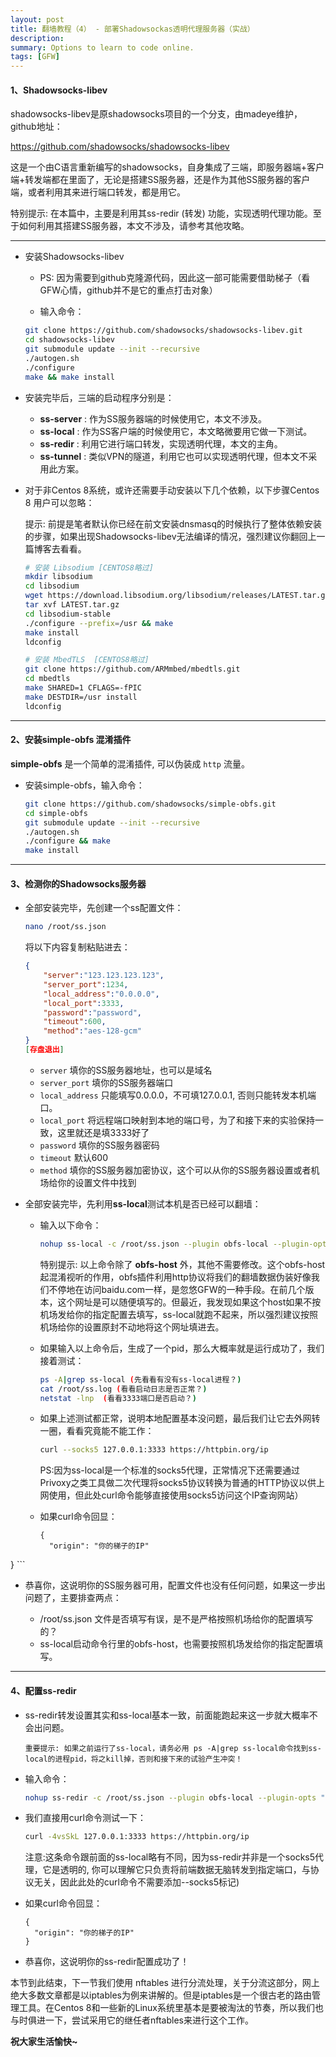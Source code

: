 ```yaml
---
layout: post
title: 翻墙教程（4） - 部署Shadowsockas透明代理服务器（实战）
description: 
summary: Options to learn to code online.
tags: [GFW]
---
```


#### 1、Shadowsocks-libev

shadowsocks-libev是原shadowsocks项目的一个分支，由madeye维护，github地址：

https://github.com/shadowsocks/shadowsocks-libev

这是一个由C语言重新编写的shadowsocks，自身集成了三端，即服务器端+客户端+转发端都在里面了，无论是搭建SS服务器，还是作为其他SS服务器的客户端，或者利用其来进行端口转发，都是用它。

特别提示: 在本篇中，主要是利用其ss-redir (转发) 功能，实现透明代理功能。至于如何利用其搭建SS服务器，本文不涉及，请参考其他攻略。

----
- 安装Shadowsocks-libev

  - PS: 因为需要到github克隆源代码，因此这一部可能需要借助梯子（看GFW心情，github并不是它的重点打击对象）

  - 输入命令：

  ```bash
  git clone https://github.com/shadowsocks/shadowsocks-libev.git
  cd shadowsocks-libev
  git submodule update --init --recursive
  ./autogen.sh 
  ./configure 
  make && make install
  ```
  
- 安装完毕后，三端的启动程序分别是：

  - **ss-server** : 作为SS服务器端的时候使用它，本文不涉及。
  - **ss-local** : 作为SS客户端的时候使用它，本文略微要用它做一下测试。
  - **ss-redir** : 利用它进行端口转发，实现透明代理，本文的主角。
  - **ss-tunnel** : 类似VPN的隧道，利用它也可以实现透明代理，但本文不采用此方案。

- 对于非Centos 8系统，或许还需要手动安装以下几个依赖，以下步骤Centos 8 用户可以忽略：

  提示: 前提是笔者默认你已经在前文安装dnsmasq的时候执行了整体依赖安装的步骤，如果出现Shadowsocks-libev无法编译的情况，强烈建议你翻回上一篇博客去看看。
  
  ```bash
  # 安装 Libsodium [CENTOS8略过]
  mkdir libsodium
  cd libsodium
  wget https://download.libsodium.org/libsodium/releases/LATEST.tar.gz
  tar xvf LATEST.tar.gz
  cd libsodium-stable
  ./configure --prefix=/usr && make
  make install
  ldconfig
  
  # 安装 MbedTLS  [CENTOS8略过]
  git clone https://github.com/ARMmbed/mbedtls.git
  cd mbedtls
  make SHARED=1 CFLAGS=-fPIC
  make DESTDIR=/usr install
  ldconfig
  ```
----

#### 2、安装simple-obfs 混淆插件

**simple-obfs** 是一个简单的混淆插件, 可以伪装成 `http` 流量。

- 安装simple-obfs，输入命令：

  ````bash
  git clone https://github.com/shadowsocks/simple-obfs.git
  cd simple-obfs
  git submodule update --init --recursive
  ./autogen.sh
  ./configure && make
  make install
  ````

----

#### 3、检测你的Shadowsocks服务器

- 全部安装完毕，先创建一个ss配置文件：

  ```bash
  nano /root/ss.json
  ```

  将以下内容复制粘贴进去：

  ```json
  {
      "server":"123.123.123.123",
      "server_port":1234,
      "local_address":"0.0.0.0",
      "local_port":3333,
      "password":"password",
      "timeout":600,
      "method":"aes-128-gcm"
  }
  [存盘退出]
  ```

  - `server` 填你的SS服务器地址，也可以是域名
  - `server_port` 填你的SS服务器端口
  - `local_address` 只能填写0.0.0.0，不可填127.0.0.1, 否则只能转发本机端口。
  - `local_port` 将远程端口映射到本地的端口号，为了和接下来的实验保持一致，这里就还是填3333好了
  - `password` 填你的SS服务器密码
  - `timeout` 默认600
  - `method` 填你的SS服务器加密协议，这个可以从你的SS服务器设置或者机场给你的设置文件中找到

- 全部安装完毕，先利用**ss-local**测试本机是否已经可以翻墙：

  - 输入以下命令：

    ```bash
    nohup ss-local -c /root/ss.json --plugin obfs-local --plugin-opts "obfs=http;obfs-host=www.baidu.com" > /root/ss.log 2>&1 &
    ```

    特别提示: 以上命令除了 **obfs-host** 外，其他不需要修改。这个obfs-host起混淆视听的作用，obfs插件利用http协议将我们的翻墙数据伪装好像我们不停地在访问baidu.com一样，是忽悠GFW的一种手段。在前几个版本，这个网址是可以随便填写的。但最近，我发现如果这个host如果不按机场发给你的指定配置去填写，ss-local就跑不起来，所以强烈建议按照机场给你的设置原封不动地将这个网址填进去。

  - 如果输入以上命令后，生成了一个pid，那么大概率就是运行成功了，我们接着测试：
  
    ```bash
    ps -A|grep ss-local (先看看有没有ss-local进程？)
    cat /root/ss.log (看看启动日志是否正常？)
    netstat -lnp  (看看3333端口是否启动？)
    ```
  - 如果上述测试都正常，说明本地配置基本没问题，最后我们让它去外网转一圈，看看究竟能不能工作：
  
    ```bash
    curl --socks5 127.0.0.1:3333 https://httpbin.org/ip 
    ```

    PS:因为ss-local是一个标准的socks5代理，正常情况下还需要通过Privoxy之类工具做二次代理将socks5协议转换为普通的HTTP协议以供上网使用，但此处curl命令能够直接使用socks5访问这个IP查询网站）

  - 如果curl命令回显：
  
    ```
    {
      "origin": "你的梯子的IP"
}
    ```
  
  - 恭喜你，这说明你的SS服务器可用，配置文件也没有任何问题，如果这一步出问题了，主要排查两点：
  
    - /root/ss.json 文件是否填写有误，是不是严格按照机场给你的配置填写的？
    - ss-local启动命令行里的obfs-host，也需要按照机场发给你的指定配置填写。


----

#### 4、配置ss-redir

- ss-redir转发设置其实和ss-local基本一致，前面能跑起来这一步就大概率不会出问题。

  `重要提示: 如果之前运行了ss-local，请务必用 ps -A|grep ss-local命令找到ss-local的进程pid，将之kill掉，否则和接下来的试验产生冲突！`

- 输入命令：

  ```bash
  nohup ss-redir -c /root/ss.json --plugin obfs-local --plugin-opts "obfs=http;obfs-host=www.baidu.com" > /root/ss.log 2>&1 &
  ```

  [^提示]:上面这行命令只是将 **ss-local** 替换成 **ss-redir**而已，其他部分完全相同。

- 我们直接用curl命令测试一下：

  ```bash
  curl -4vsSkL 127.0.0.1:3333 https://httpbin.org/ip 
  ```

  注意:这条命令跟前面的ss-local略有不同，因为ss-redir并非是一个socks5代理，它是透明的,  你可以理解它只负责将前端数据无脑转发到指定端口，与协议无关，因此此处的curl命令不需要添加--socks5标记)

- 如果curl命令回显：

  ```
  {
    "origin": "你的梯子的IP"
  }
  ```

- 恭喜你，这说明你的ss-redir配置成功了！

本节到此结束，下一节我们使用 nftables 进行分流处理，关于分流这部分，网上绝大多数文章都是以iptables为例来讲解的。但是iptables是一个很古老的路由管理工具。在Centos 8和一些新的Linux系统里基本是要被淘汰的节奏，所以我们也与时俱进一下，尝试采用它的继任者nftables来进行这个工作。 

**祝大家生活愉快~**